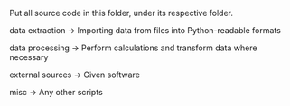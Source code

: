 Put all source code in this folder, under its respective folder.

data extraction -> Importing data from files into Python-readable formats

data processing -> Perform calculations and transform data where necessary

external sources -> Given software

misc -> Any other scripts